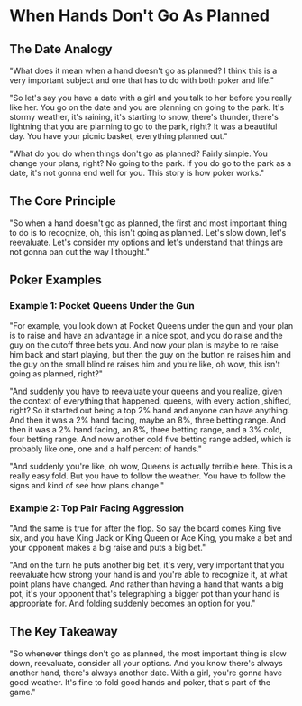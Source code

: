 # When Hands Don't Go As Planned

## The Date Analogy

"What does it mean when a hand doesn't go as planned? I think this is a very important subject and one that has to do with both poker and life."

"So let's say you have a date with a girl and you talk to her before you really like her. You go on the date and you are planning on going to the park. It's stormy weather, it's raining, it's starting to snow, there's thunder, there's lightning that you are planning to go to the park, right? It was a beautiful day. You have your picnic basket, everything planned out."

"What do you do when things don't go as planned? Fairly simple. You change your plans, right? No going to the park. If you do go to the park as a date, it's not gonna end well for you. This story is how poker works."

## The Core Principle

"So when a hand doesn't go as planned, the first and most important thing to do is to recognize, oh, this isn't going as planned. Let's slow down, let's reevaluate. Let's consider my options and let's understand that things are not gonna pan out the way I thought."

## Poker Examples

### Example 1: Pocket Queens Under the Gun

"For example, you look down at Pocket Queens under the gun and your plan is to raise and have an advantage in a nice spot, and you do raise and the guy on the cutoff three bets you. And now your plan is maybe to re raise him back and start playing, but then the guy on the button re raises him and the guy on the small blind re raises him and you're like, oh wow, this isn't going as planned, right?"

"And suddenly you have to reevaluate your queens and you realize, given the context of everything that happened, queens, with every action ,shifted, right? So it started out being a top 2% hand and anyone can have anything. And then it was a 2% hand facing, maybe an 8%, three betting range. And then it was a 2% hand facing, an 8%, three betting range, and a 3% cold, four betting range. And now another cold five betting range added, which is probably like one, one and a half percent of hands."

"And suddenly you're like, oh wow, Queens is actually terrible here. This is a really easy fold. But you have to follow the weather. You have to follow the signs and kind of see how plans change."

### Example 2: Top Pair Facing Aggression

"And the same is true for after the flop. So say the board comes King five six, and you have King Jack or King Queen or Ace King, you make a bet and your opponent makes a big raise and puts a big bet."

"And on the turn he puts another big bet, it's very, very important that you reevaluate how strong your hand is and you're able to recognize it, at what point plans have changed. And rather than having a hand that wants a big pot, it's your opponent that's telegraphing a bigger pot than your hand is appropriate for. And folding suddenly becomes an option for you."

## The Key Takeaway

"So whenever things don't go as planned, the most important thing is slow down, reevaluate, consider all your options. And you know there's always another hand, there's always another date. With a girl, you're gonna have good weather. It's fine to fold good hands and poker, that's part of the game."